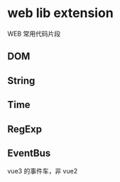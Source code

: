 # web lib extension

WEB 常用代码片段

## DOM

## String

## Time

## RegExp

## EventBus

vue3 的事件车，非 vue2
